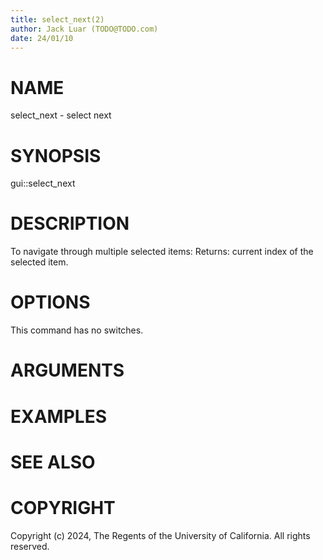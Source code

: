 ```yaml
---
title: select_next(2)
author: Jack Luar (TODO@TODO.com)
date: 24/01/10
---
```


# NAME

select_next - select next

# SYNOPSIS

gui::select_next


# DESCRIPTION

To navigate through multiple selected items:
Returns: current index of the selected item.

# OPTIONS

This command has no switches.

# ARGUMENTS

# EXAMPLES

# SEE ALSO

# COPYRIGHT

Copyright (c) 2024, The Regents of the University of California. All rights reserved.
